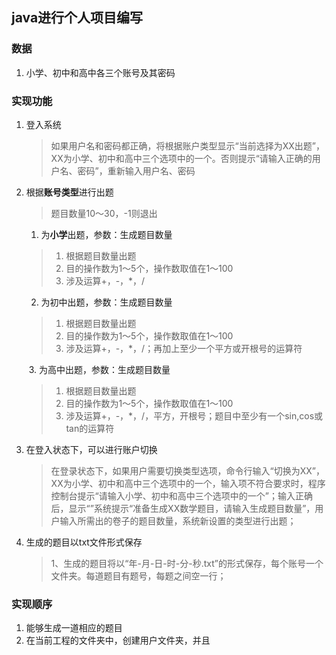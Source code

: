 ## java进行个人项目编写

### 数据

1. 小学、初中和高中各三个账号及其密码

### 实现功能

1. 登入系统

   > 如果用户名和密码都正确，将根据账户类型显示“当前选择为XX出题”，XX为小学、初中和高中三个选项中的一个。否则提示“请输入正确的用户名、密码”，重新输入用户名、密码

2. 根据**账号类型**进行出题

   > 题目数量10～30，-1则退出

   1. 为**小学**出题，参数：生成题目数量

   > 1. 根据题目数量出题
   > 2. 目的操作数为1～5个，操作数取值在1～100
   > 3. 涉及运算+，-，*，/

   2. 为初中出题，参数：生成题目数量

   > 1. 根据题目数量出题
   > 2. 目的操作数为1～5个，操作数取值在1～100
   > 3. 涉及运算+，-，*，/；再加上至少一个平方或开根号的运算符

   ​	3. 为高中出题，参数：生成题目数量

   > 1. 根据题目数量出题
   > 2. 目的操作数为1～5个，操作数取值在1～100
   > 3. 涉及运算+，-，*，/，平方，开根号；题目中至少有一个sin,cos或tan的运算符

3. 在登入状态下，可以进行账户切换

   > 在登录状态下，如果用户需要切换类型选项，命令行输入“切换为XX”，XX为小学、初中和高中三个选项中的一个，输入项不符合要求时，程序控制台提示“请输入小学、初中和高中三个选项中的一个”；输入正确后，显示“”系统提示“准备生成XX数学题目，请输入生成题目数量”，用户输入所需出的卷子的题目数量，系统新设置的类型进行出题；

4. 生成的题目以txt文件形式保存

   > 1、生成的题目将以“年-月-日-时-分-秒.txt”的形式保存，每个账号一个文件夹。每道题目有题号，每题之间空一行；

### 实现顺序

1. 能够生成一道相应的题目
2. 在当前工程的文件夹中，创建用户文件夹，并且
